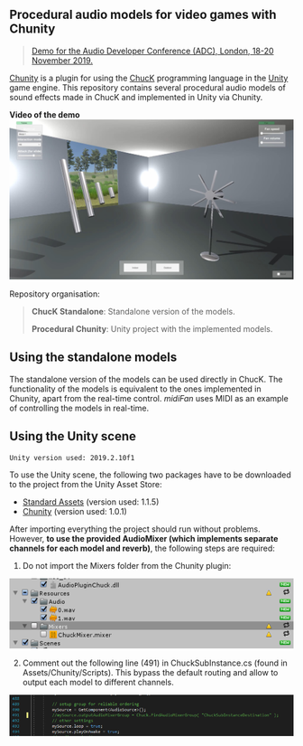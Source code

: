 ## Procedural audio models for video games with Chunity

> [Demo for the Audio Developer Conference (ADC), London, 18-20 November 2019.](https://adc19.sched.com/event/TSK2/demo-procedural-audio-models-for-video-games-with-chunity)

[Chunity](https://ccrma.stanford.edu/~lja/220c/chunity/) is a plugin for using the [ChucK](https://chuck.cs.princeton.edu/) programming language in the [Unity](https://unity.com/) game engine. This repository contains several procedural audio models of sound effects made in ChucK and implemented in Unity via Chunity.

**Video of the demo**
[![alt text](images/screenshot.jpg)](https://www.youtube.com/watch?v=1q5gbQq7CUw)


Repository organisation:

> **ChucK Standalone**: Standalone version of the models.
>
> **Procedural Chunity**: Unity project with the implemented models.

## Using the standalone models
The standalone version of the models can be used directly in ChucK. The functionality of the models is equivalent to the ones implemented in Chunity, apart from the real-time control. *midiFan* uses MIDI as an example of controlling the models in real-time. 

## Using the Unity scene

    Unity version used: 2019.2.10f1

To use the Unity scene, the following two packages have to be downloaded to the project from the Unity Asset Store:

*  [Standard Assets](https://assetstore.unity.com/packages/essentials/asset-packs/standard-assets-for-unity-2017-3-32351) (version used: 1.1.5)
*  [Chunity](https://assetstore.unity.com/packages/tools/audio/chunity-chuck-for-unity-118383) (version used: 1.0.1)

After importing everything the project should run without problems. However, **to use the provided AudioMixer (which implements separate channels for each model and reverb)**, the following steps are required:

1. Do not import the Mixers folder from the Chunity plugin:

![Alt text](images/mixerChunity.png)

2. Comment out the following line (491) in ChuckSubInstance.cs (found in Assets/Chunity/Scripts). This bypass the default routing and allow to output each model to different channels.

![Alt text](images/chuckSubinstance.png)
